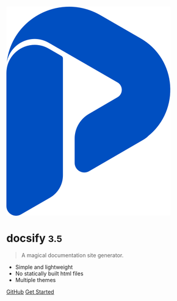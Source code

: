 <!-- _coverpage.md -->

![logo](assets/logo2-04.svg ':size=10')

# docsify <small>3.5</small>

> A magical documentation site generator.

- Simple and lightweight
- No statically built html files
- Multiple themes

[GitHub]()
[Get Started](#docsify)